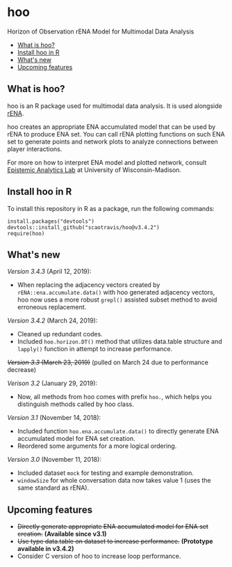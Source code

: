 # hoo

Horizon of Observation rENA Model for Multimodal Data Analysis

* [What is hoo?](#what-is-hoo)
* [Install hoo in R](#install-hoo-in-r)
* [What's new](#whats-new)
* [Upcoming features](#upcoming-features)

## What is hoo?
hoo is an R package used for multimodal data analysis. It is used alongside [rENA](https://cran.r-project.org/web/packages/rENA/index.html).

hoo creates an appropriate ENA accumulated model that can be used by rENA to produce ENA set. You can call rENA plotting functions on such ENA set to generate points and network plots to analyze connections between player interactions.

For more on how to interpret ENA model and plotted network, consult [Epistemic Analytics Lab](http://www.epistemicanalytics.org/) at University of Wisconsin-Madison.

## Install hoo in R
To install this repository in R as a package, run the following commands:
```{r}
install.packages("devtools")
devtools::install_github("scaotravis/hoo@v3.4.2")
require(hoo)
```

## What's new

*Version 3.4.3* (April 12, 2019): 
* When replacing the adjacency vectors created by `rENA::ena.accumulate.data()` with hoo generated adjacency vectors, hoo now uses a more robust `grepl()` assisted subset method to avoid erroneous replacement.  

*Version 3.4.2* (March 24, 2019):
* Cleaned up redundant codes.
* Included `hoo.horizon.DT()` method that utilizes data.table structure and `lapply()` function in attempt to increase performance.

~~*Version 3.3* (March 23, 2019)~~ (pulled on March 24 due to performance decrease)

*Verison 3.2* (January 29, 2019):
* Now, all methods from hoo comes with prefix `hoo.`, which helps you distinguish methods called by hoo class.

*Version 3.1* (November 14, 2018):
* Included function `hoo.ena.accumulate.data()` to directly generate ENA accumulated model for ENA set creation.
* Reordered some arguments for a more logical ordering.

*Version 3.0* (November 11, 2018):

* Included dataset `mock` for testing and example demonstration.
* `windowSize` for whole conversation data now takes value 1 (uses the same standard as rENA).

## Upcoming features

* ~~Directly generate appropriate ENA accumulated model for ENA set creation.~~ **(Available since v3.1)**
* ~~Use type data.table on dataset to increase performance.~~ **(Prototype available in v3.4.2)**
* Consider C version of hoo to increase loop performance.
